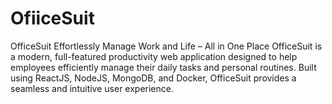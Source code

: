 # OfiiceSuit
OfficeSuit Effortlessly Manage Work and Life – All in One Place  OfficeSuit is a modern, full-featured productivity web application designed to help employees efficiently manage their daily tasks and personal routines. Built using ReactJS, NodeJS, MongoDB, and Docker, OfficeSuit provides a seamless and intuitive user experience.
